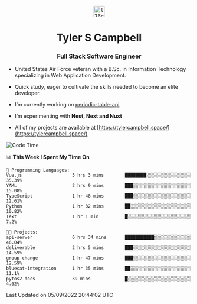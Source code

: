 <p align="center">
<a href="https://www.linkedin.com/in/t36campbell" target="blank"><img align="center" src="https://ik.imagekit.io/t36campbell/Portfolio/linkedin.png.original_m8bbGgPh6.png" alt="t36campbell" height="30" width="30" /></a>
</p>
<h1 align="center">Tyler S Campbell</h1>
<h3 align="center">Full Stack Software Engineer</h3>

* United States Air Force veteran with a B.Sc. in Information Technology specializing in Web Application Development. 

* Quick study, eager to cultivate the skills needed to become an elite developer.

* I’m currently working on [periodic-table-api](https://github.com/t36campbell/periodic-table-api)

* I’m experimenting with **Nest, Next and Nuxt**

* All of my projects are available at [https://tylercampbell.space/](https://tylercampbell.space/)

<!--START_SECTION:waka-->
![Code Time](http://img.shields.io/badge/Code%20Time-1%2C775%20hrs%2058%20mins-blue)

📊 **This Week I Spent My Time On** 

```text
💬 Programming Languages: 
Vue.js                   5 hrs 3 mins        ████████░░░░░░░░░░░░░░░░░   35.39% 
YAML                     2 hrs 9 mins        ███░░░░░░░░░░░░░░░░░░░░░░   15.08% 
TypeScript               1 hr 48 mins        ███░░░░░░░░░░░░░░░░░░░░░░   12.61% 
Python                   1 hr 32 mins        ██░░░░░░░░░░░░░░░░░░░░░░░   10.82% 
Text                     1 hr 1 min          █░░░░░░░░░░░░░░░░░░░░░░░░   7.2%

🐱‍💻 Projects: 
api-server               6 hrs 34 mins       ███████████░░░░░░░░░░░░░░   46.04% 
deliverable              2 hrs 5 mins        ███░░░░░░░░░░░░░░░░░░░░░░   14.59% 
group-change             1 hr 47 mins        ███░░░░░░░░░░░░░░░░░░░░░░   12.59% 
bluecat-integration      1 hr 35 mins        ██░░░░░░░░░░░░░░░░░░░░░░░   11.1% 
pytos2-docs              39 mins             █░░░░░░░░░░░░░░░░░░░░░░░░   4.62%

```


 Last Updated on 05/09/2022 20:44:02 UTC
<!--END_SECTION:waka-->
